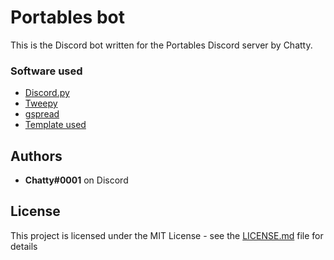 # Portables bot

This is the Discord bot written for the Portables Discord server by Chatty.

### Software used

* [Discord.py](http://discordpy.readthedocs.io/en/latest/api.html)
* [Tweepy](http://docs.tweepy.org/en/latest/)
* [gspread](https://gspread.readthedocs.io/en/latest/)
* [Template used](https://github.com/SourSpoon/Discord.py-Template)

## Authors

* **Chatty#0001** on Discord

## License

This project is licensed under the MIT License - see the [LICENSE.md](LICENSE.md) file for details
